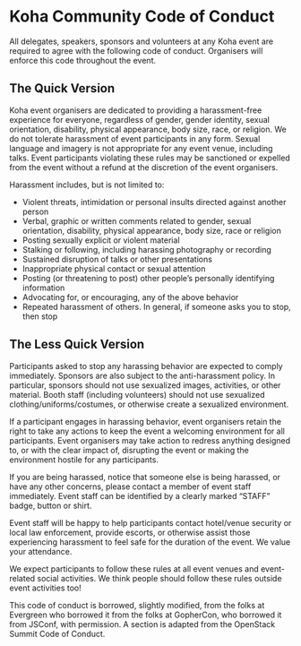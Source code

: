 # Koha Community Code of Conduct

All delegates, speakers, sponsors and volunteers at any Koha event are
required to agree with the following code of conduct. Organisers will
enforce this code throughout the event.

## The Quick Version

Koha event organisers are dedicated to providing a harassment-free
experience for everyone, regardless of gender, gender identity, sexual orientation,
disability, physical appearance, body size, race, or religion. We do
not tolerate harassment of event participants in any form. Sexual
language and imagery is not appropriate for any event venue, including
talks. Event participants violating these rules may be sanctioned or
expelled from the event without a refund at the discretion of the
event organisers.

Harassment includes, but is not limited to:

* Violent threats, intimidation or personal insults directed against
another person
* Verbal, graphic or written comments related to gender, sexual
orientation, disability, physical appearance, body size, race or
religion
* Posting sexually explicit or violent material
* Stalking or following, including harassing photography or recording
* Sustained disruption of talks or other presentations
* Inappropriate physical contact or sexual attention
* Posting (or threatening to post) other people’s personally
identifying information
* Advocating for, or encouraging, any of the above behavior
* Repeated harassment of others. In general, if someone asks you to
stop, then stop

## The Less Quick Version

Participants asked to stop any harassing behavior are expected to
comply immediately. Sponsors are also subject to the anti-harassment
policy. In particular, sponsors should not use sexualized images,
activities, or other material. Booth staff (including volunteers)
should not use sexualized clothing/uniforms/costumes, or otherwise
create a sexualized environment.

If a participant engages in harassing behavior, event organisers
retain the right to take any actions to keep the event a welcoming
environment for all participants. Event organisers may take action to
redress anything designed to, or with the clear impact of, disrupting
the event or making the environment hostile for any participants.

If you are being harassed, notice that someone else is being harassed,
or have any other concerns, please contact a member of event staff
immediately. Event staff can be identified by a clearly marked “STAFF”
badge, button or shirt.

Event staff will be happy to help participants contact hotel/venue
security or local law enforcement, provide escorts, or otherwise
assist those experiencing harassment to feel safe for the duration of
the event. We value your attendance.

We expect participants to follow these rules at all event venues and
event-related social activities. We think people should follow these
rules outside event activities too!

This code of conduct is borrowed, slightly modified, from the folks at
Evergreen who borrowed it from the folks at GopherCon, who borrowed it
from JSConf, with permission. A section is adapted from the OpenStack
Summit Code of Conduct.
